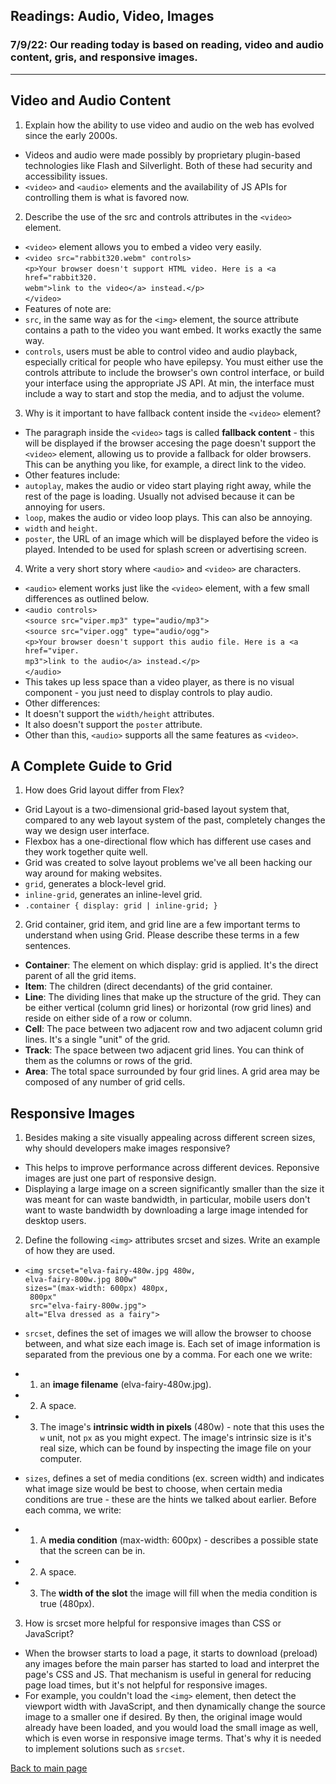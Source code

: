 ## Readings: Audio, Video, Images

### 7/9/22: Our reading today is based on reading, video and audio content, gris, and responsive images. 
---

## Video and Audio Content

1. Explain how the ability to use video and audio on the web has evolved since the early 2000s.
-   Videos and audio were made possibly by proprietary plugin-based technologies like Flash and Silverlight. Both of these had security and accessibility issues. 
- `<video>` and `<audio>` elements and the availability of JS APIs for controlling them is what is favored now. 

2. Describe the use of the src and controls attributes in the `<video>` element.
- `<video>` element allows you to embed a video very easily. 
-   `<video src="rabbit320.webm" controls>`<br>
  `<p>Your browser doesn't support HTML video. Here is a <a href="rabbit320.`<br>`webm">link to the video</a> instead.</p>`<br>
`</video>`
- Features of note are:
- `src`, in the same way as for the `<img>` element, the source attribute contains a path to the video you want embed. It works exactly the same way. 
- `controls`, users must be able to control video and audio playback, especially critical for people who have epilepsy. You must either use the controls attribute to include the browser's own control interface, or build your interface using the appropriate JS API. At min, the interface must include a way to start and stop the media, and to adjust the volume. 

3. Why is it important to have fallback content inside the `<video>` element?
- The paragraph inside the `<video>` tags is called **fallback content** - this will be displayed if the browser accesing the page doesn't support the `<video>` element, allowing us to provide a fallback for older browsers. This can be anything you like, for example, a direct link to the video. 
- Other features include:
- `autoplay`, makes the audio or video start playing right away, while the rest of the page is loading. Usually not advised because it can be annoying for users. 
- `loop`, makes the audio or video loop plays. This can also be annoying. 
- `width` and `height`.
- `poster`, the URL of an image which will be displayed before the video is played. Intended to be used for splash screen or advertising screen. 

4. Write a very short story where `<audio>` and `<video>` are characters.
- `<audio>` element works just like the `<video>` element, with a few small differences as outlined below. 
- `<audio controls>`<br>
  `<source src="viper.mp3" type="audio/mp3">`<br>
  `<source src="viper.ogg" type="audio/ogg">`<br>
  `<p>Your browser doesn't support this audio file. Here is a <a href="viper.`<br>`mp3">link to the audio</a> instead.</p>`<br>
`</audio>`
- This takes up less space than a video player, as there is no visual component - you just need to display controls to play audio. 
- Other differences:
- It doesn't support the `width/height` attributes. 
- It also doesn't support the `poster` attribute. 
- Other than this, `<audio>` supports all the same features as `<video>`.

## A Complete Guide to Grid 

1. How does Grid layout differ from Flex?
- Grid Layout is a two-dimensional grid-based layout system that, compared to any web layout system of the past, completely changes the way we design user interface. 
- Flexbox has a one-directional flow which has different use cases and they work together quite well. 
- Grid was created to solve layout problems we've all been hacking our way around for making websites. 
- `grid`, generates a block-level grid.
- `inline-grid`, generates an inline-level grid.
- `.container {
  display: grid | inline-grid;
}`

2. Grid container, grid item, and grid line are a few important terms to understand when using Grid. Please describe these terms in a few sentences.
- **Container**: The element on which display: grid is applied. It's the direct parent of all the grid items. 
- **Item**: The children (direct decendants) of the grid container.
- **Line**: The dividing lines that make up the structure of the grid. They can be either vertical (column grid lines) or horizontal (row grid lines) and reside on either side of a row or column. 
- **Cell**: The pace between two adjacent row and two adjacent column grid lines. It's a single "unit" of the grid. 
- **Track**: The space between two adjacent grid lines. You can think of them as the columns or rows of the grid. 
- **Area**: The total space surrounded by four grid lines. A grid area may be composed of any number of grid cells. 

## Responsive Images

1. Besides making a site visually appealing across different screen sizes, why should developers make images responsive?
- This helps to improve performance across different devices. Reponsive images are just one part of responsive design. 
- Displaying a large image on a screen significantly smaller than the size it was meant for can waste bandwidth, in particular, mobile users don't want to waste bandwidth by downloading a large image intended for desktop users. 

2. Define the following `<img>` attributes srcset and sizes. Write an example of how they are used.
- `<img srcset="elva-fairy-480w.jpg 480w,`<br>
             `elva-fairy-800w.jpg 800w"`<br>
     `sizes="(max-width: 600px) 480px,`<br>
           ` 800px"`<br>
    ` src="elva-fairy-800w.jpg">`<br>
    `alt="Elva dressed as a fairy">`
- `srcset`, defines the set of images we will allow the browser to choose between, and what size each image is. Each set of image information is separated from the previous one by a comma. For each one we write:
- 1. an **image filename** (elva-fairy-480w.jpg).
- 2. A space.
- 3. The image's **intrinsic width in pixels** (480w) - note that this uses the `w` unit, not `px` as you might expect. The image's intrinsic size is it's real size, which can be found by inspecting the image file on your computer. 

- `sizes`, defines a set of media conditions (ex. screen width) and indicates what image size would be best to choose, when certain media conditions are true - these are the hints we talked about earlier. Before each comma, we write: 
- 1. A **media condition** (max-width: 600px) - describes a possible state that the screen can be in. 
- 2. A space.
- 3. The **width of the slot** the image will fill when the media condition is true (480px).

3. How is srcset more helpful for responsive images than CSS or JavaScript?
- When the browser starts to load a page, it starts to download (preload) any images before the main parser has started to load and interpret the page's CSS and JS. That mechanism is useful in general for reducing page load times, but it's not helpful for responsive images. 
- For example, you couldn't load the `<img>` element, then detect the viewport width with JavaScript, and then dynamically change the source image to a smaller one if desired. By then, the original image would already have been loaded, and you would load the small image as well, which is even worse in responsive image terms. That's why it is needed to implement solutions such as `srcset`. 

[Back to main page](README.md)